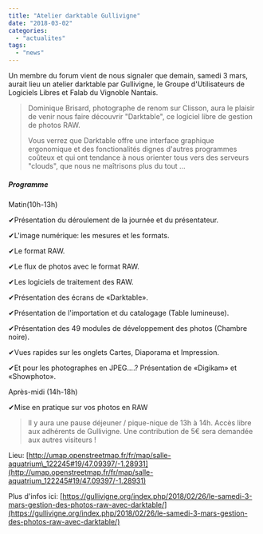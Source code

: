 ```yaml
---
title: "Atelier darktable Gullivigne"
date: "2018-03-02"
categories: 
  - "actualites"
tags: 
  - "news"
---
```


Un membre du forum vient de nous signaler que demain, samedi 3 mars, aurait lieu un atelier darktable par Gullivigne, le Groupe d'Utilisateurs de Logiciels Libres et Falab du Vignoble Nantais.

 

> Dominique Brisard, photographe de renom sur Clisson, aura le plaisir de venir nous faire découvrir "Darktable", ce logiciel libre de gestion de photos RAW.
> 
> Vous verrez que Darktable offre une interface graphique ergonomique et des fonctionalités dignes d'autres programmes coûteux et qui ont tendance à nous orienter tous vers des serveurs "clouds", que nous ne maîtrisons plus du tout …

##### Programme

Matin(10h-13h)

✔Présentation du déroulement de la journée et du présentateur.

✔L'image numérique: les mesures et les formats.

✔Le format RAW.

✔Le flux de photos avec le format RAW.

✔Les logiciels de traitement des RAW.

✔Présentation des écrans de «Darktable».

✔Présentation de l'importation et du catalogage (Table lumineuse).

✔Présentation des 49 modules de développement des photos (Chambre noire).

✔Vues rapides sur les onglets Cartes, Diaporama et Impression.

✔Et pour les photographes en JPEG....? Présentation de «Digikam» et «Showphoto».

Après-midi (14h-18h)

✔Mise en pratique sur vos photos en RAW

> Il y aura une pause déjeuner / pique-nique de 13h à 14h. Accès libre aux adhérents de Gullivigne. Une contribution de 5€ sera demandée aux autres visiteurs !

Lieu: [http://umap.openstreetmap.fr/fr/map/salle-aquatrium\_122245#19/47.09397/-1.28931](http://umap.openstreetmap.fr/fr/map/salle-aquatrium_122245#19/47.09397/-1.28931)

Plus d'infos ici: [https://gullivigne.org/index.php/2018/02/26/le-samedi-3-mars-gestion-des-photos-raw-avec-darktable/](https://gullivigne.org/index.php/2018/02/26/le-samedi-3-mars-gestion-des-photos-raw-avec-darktable/)
